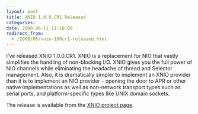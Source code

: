 ```yaml
---
layout: post
title: XNIO 1.0.0.CR1 Released
categories: 
date: 2008-06-11 11:10:00
redirect_from:
  - /2008/06/xnio-100cr1-released.html
---
```

 I've released XNIO 1.0.0.CR1. XNIO is a replacement for NIO that vastly simplifies the handling of non\-blocking I/O. XNIO gives you the full power of NIO channels while eliminating the headache of thread and Selector management. Also, it is dramatically simpler to implement an XNIO provider than it is to implement an NIO provider \- opening the door to APR or other native implementations as well as non\-network transport types such as serial ports, and platform\-specific types like UNIX domain sockets.

The release is available from the <a href="http://www.jboss.org/xnio/">XNIO project page</a>.